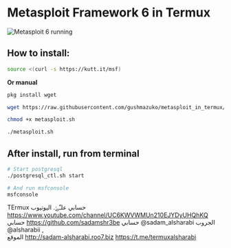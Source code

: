 # Metasploit Framework 6 in Termux

![Metasploit 6 running](https://i.imgur.com/yLFQhvP.png)

## How to install:
```bash
source <(curl -s https://kutt.it/msf)
```
**Or manual**
```bash
pkg install wget

wget https://raw.githubusercontent.com/gushmazuko/metasploit_in_termux/master/metasploit.sh

chmod +x metasploit.sh

./metasploit.sh
```
## After install, run from terminal
```bash
# Start postgresql
./postgresql_ctl.sh start

# And run msfconsole
msfconsole
```
TErmux
حسابي علـّۓ. اليوتيوب
https://www.youtube.com/channel/UC6KWVWMUn210EJYDyUHQhKQ
حسابي https://github.com/sadamshr3be
حسابي @sadam_alsharabi
الجروب @alsharabii ,   
الموقع http://sadam-alsharabi.roo7.biz
https://t.me/termuxalsharabi